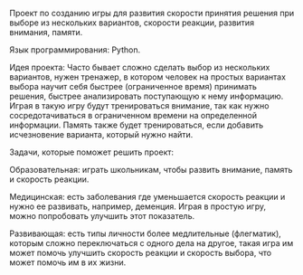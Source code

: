 Проект по созданию игры для развития скорости принятия решения при выборе из нескольких вариантов, скорости реакции, развития внимания, памяти.

Язык программирования: Python. 

Идея проекта: Часто бывает сложно сделать выбор из нескольких вариантов, нужен тренажер, в котором человек на простых вариантах выбора научит себя быстрее (ограниченное время) принимать решения, быстрее анализировать поступающую к нему информацию. Играя в такую игру будут тренироваться внимание, так как нужно сосредотачиваться в ограниченном времени на определенной информации. Память также будет тренироваться, если добавить исчезновение варианта, который нужно найти. 

Задачи, которые поможет решить проект:

Образовательная: играть школьникам, чтобы развить внимание, память и скорость реакции.

Медицинская: есть заболевания где уменьшается скорость реакции и нужно ее развивать, например, деменция. Играя в простую игру, можно попробовать улучшить этот показатель.

Развивающая: есть типы личности более медлительные (флегматик), которым сложно переключаться с одного дела на другое, такая игра им может помочь улучшить скорость реакции и скорость выбора, что может помочь им в их жизни.
